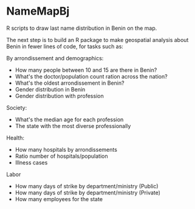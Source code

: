 # NameMapBj
R scripts to draw last name distribution in Benin on the map.

The next step is to build an R package to make geospatial analysis about Benin in fewer lines of code, for tasks such as:

By arrondissement and demographics:
* How many people between 10 and 15 are there in Benin?
* What's the doctor/population count ration across the nation?
* What's the oldest arrondissement in Benin?
* Gender distribution in Benin
* Gender distribution with profession

Society:
* What's the median age for each profession
* The state with the most diverse professionally

Health:
* How many hospitals by arrondissements
* Ratio number of hospitals/population
* Illness cases

Labor
* How many days of strike by department/ministry (Public)
* How many days of strike by department/ministry (Private)
* How many employees for the state
